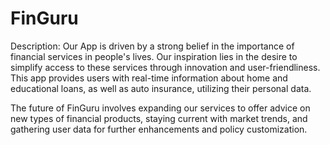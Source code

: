 # FinGuru
Description:
Our App is driven by a strong belief in the importance of financial services in people's lives. Our 
inspiration lies in the desire to simplify access to these services through innovation and user-friendliness. 
This app provides users with real-time information about home and educational loans, as well as auto insurance, 
utilizing their personal data. 

The future of FinGuru involves expanding our services to offer advice on new types of financial products, 
staying current with market trends, and gathering user data for further enhancements and policy customization.
